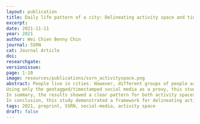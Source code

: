 ```yaml
---
layout: publication
title: Daily life pattern of a city: Delineating activity space and time using social media data
excerpt: 
date: 2021-11-11
year: 2021
author: Wei Chien Benny Chin
journal: SSRN
cat: Journal Article
doi: 
researchgate: 
versionissue: 
page: 1-10
image: resources/publications/ssrn_activityspace.png
abstract: People live in cities. However, different groups of people are active at varying times at distinct places in their daily lives, forming different activity spaces and times within a city. Previous studies focused on the distribution of the activity or the partition of regions based on similarity or strength of the interaction, but not the collective activity spaces and times of the people who live within the area.
Using only the geotagged/timestamped social media as a proxy, this study intended to delineate activity spaces and times of eight selected cities, including Tokyo, Osaka, Hongkong, Singapore, Bangkok, Jakarta, Manila, and Penang. Activity space is defined as a geographic extent where people undertake their daily life. This study generated two co-occurrence networks (spatial and temporal) for each city and delineated the activity spaces and times using a network community detection method.
In summary, the results showed a clear pattern for both activity spaces and times in the eight cities. The activity spaces results showed spatially continuous communities with clear borders, indicated the boundaries of human movements, which may be affected by political or natural separation. The activity time results existed a cyclic pattern on a daily and weekly basis, indicating the habits of people in each city, and which pattern is slightly different between cities.
In conclusion, this study demonstrated a framework for delineating activity spaces and provided a novel perspective for representing the space and time patterns of daily life in a city.
tags: 2021, preprint, SSRN, social-media, activity space
draft: false
---
```

